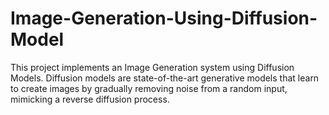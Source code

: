 # Image-Generation-Using-Diffusion-Model
This project implements an Image Generation system using Diffusion Models. Diffusion models are state-of-the-art generative models that learn to create images by gradually removing noise from a random input, mimicking a reverse diffusion process.
